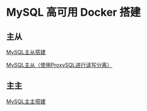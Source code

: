 # MySQL 高可用 Docker 搭建


## 主从

[MySQL主从搭建](master-slave/README.md)

[MySQL主从（使用ProxySQL进行读写分离）](master-slave-proxysql/README.md)

## 主主

[MySQL主主搭建](master-master/README.md)
